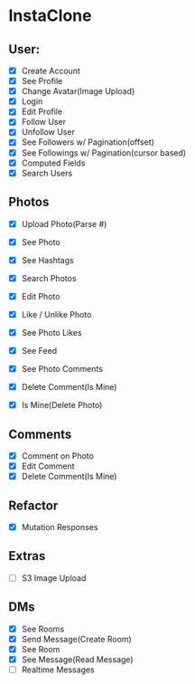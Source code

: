 # InstaClone

## User:

- [x] Create Account
- [x] See Profile
- [x] Change Avatar(Image Upload)
- [x] Login
- [x] Edit Profile
- [x] Follow User
- [x] Unfollow User
- [x] See Followers w/ Pagination(offset)
- [x] See Followings w/ Pagination(cursor based)
- [x] Computed Fields
- [x] Search Users

## Photos

- [x] Upload Photo(Parse #)
- [x] See Photo
- [x] See Hashtags
- [x] Search Photos
- [x] Edit Photo
- [x] Like / Unlike Photo
- [x] See Photo Likes
- [x] See Feed
- [x] See Photo Comments
- [x] Delete Comment(Is Mine)
- [x] Is Mine(Delete Photo)


## Comments

- [x] Comment on Photo
- [x] Edit Comment
- [x] Delete Comment(Is Mine)

## Refactor

- [x] Mutation Responses

## Extras

- [ ] S3 Image Upload

## DMs

- [x] See Rooms
- [x] Send Message(Create Room)
- [x] See Room
- [x] See Message(Read Message)
- [ ] Realtime Messages